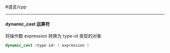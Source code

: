 #语言/cpp 
***
#### dynamic_cast 运算符
将操作数 expression 转换为 type-id 类型的对象
```cpp
dynamic_cast <type-id> ( expression )
```

